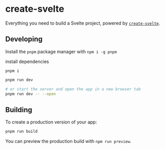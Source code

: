# create-svelte

Everything you need to build a Svelte project, powered by [`create-svelte`](https://github.com/sveltejs/kit/tree/main/packages/create-svelte).


## Developing

Install the `pnpm` package manager with `npm i -g pnpm`

install dependencies
```
pnpm i 
```

```bash
pnpm run dev

# or start the server and open the app in a new browser tab
pnpm run dev -- --open
```

## Building

To create a production version of your app:

```bash
pnpm run build
```

You can preview the production build with `npm run preview`.
